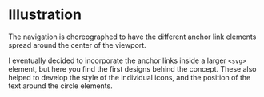 # Illustration

The navigation is choreographed to have the different anchor link elements spread around the center of the viewport.

I eventually decided to incorporate the anchor links inside a larger `<svg>` element, but here you find the first designs behind the concept. These also helped to develop the style of the individual icons, and the position of the text around the circle elements.
